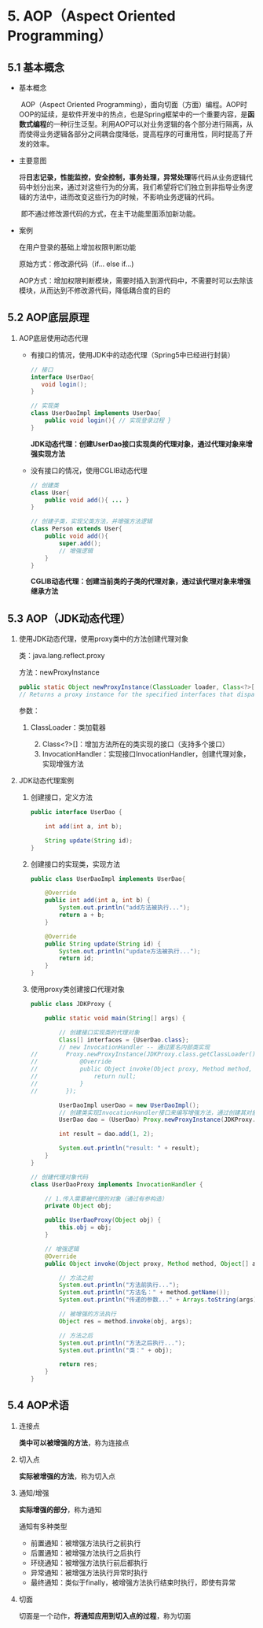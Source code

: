 # 5. AOP（Aspect Oriented Programming）

## 5.1 基本概念

- 基本概念

  ​	AOP（Aspect Oriented Programming），面向切面（方面）编程。AOP时OOP的延续，是软件开发中的热点，也是Spring框架中的一个重要内容，是**函数式编程**的一种衍生泛型。利用AOP可以对业务逻辑的各个部分进行隔离，从而使得业务逻辑各部分之间耦合度降低，提高程序的可重用性，同时提高了开发的效率。

- 主要意图

  ​	将**日志记录，性能监控，安全控制，事务处理，异常处理**等代码从业务逻辑代码中划分出来，通过对这些行为的分离，我们希望将它们独立到非指导业务逻辑的方法中，进而改变这些行为的时候，不影响业务逻辑的代码。

  ​	即不通过修改源代码的方式，在主干功能里面添加新功能。

- 案例

  在用户登录的基础上增加权限判断功能

  原始方式：修改源代码（if... else if...)

  AOP方式：增加权限判断模块，需要时插入到源代码中，不需要时可以去除该模块，从而达到不修改源代码，降低耦合度的目的

## 5.2 AOP底层原理

1. AOP底层使用动态代理

   - 有接口的情况，使用JDK中的动态代理（Spring5中已经进行封装）

     ```java
     // 接口
     interface UserDao{
     	void login();
     }
     
     // 实现类
     class UserDaoImpl implements UserDao{
         public void login(){ // 实现登录过程 }
     }
     
     ```

     **JDK动态代理：创建UserDao接口实现类的代理对象，通过代理对象来增强实现方法**

   - 没有接口的情况，使用CGLIB动态代理

     ```java
     // 创建类
     class User{
         public void add(){ ... }
     }
     ```

     ```java
     // 创建子类，实现父类方法，并增强方法逻辑
     class Person extends User{
         public void add(){
             super.add();
             // 增强逻辑
         }
     }
     ```

     **CGLIB动态代理：创建当前类的子类的代理对象，通过该代理对象来增强继承方法**

## 5.3 AOP（JDK动态代理）

1. 使用JDK动态代理，使用proxy类中的方法创建代理对象

   类：java.lang.reflect.proxy

   方法：newProxyInstance

   ```java
   public static Object newProxyInstance(ClassLoader loader, Class<?>[] interface, InvocationHandler h)
   // Returns a proxy instance for the specified interfaces that dispatches method invocations to the specified invocation handler.
   ```

   参数：

   1. ClassLoader：类加载器

    	2. Class<?>[]：增加方法所在的类实现的接口（支持多个接口）
    	3. InvocationHandler：实现接口InvocationHandler，创建代理对象，实现增强方法

2. JDK动态代理案例

   1. 创建接口，定义方法

      ```java
      public interface UserDao {
      
          int add(int a, int b);
      
          String update(String id);
      }
      ```

   2. 创建接口的实现类，实现方法

      ```java
      public class UserDaoImpl implements UserDao{
      
          @Override
          public int add(int a, int b) {
              System.out.println("add方法被执行...");
              return a + b;
          }
      
          @Override
          public String update(String id) {
              System.out.println("update方法被执行...");
              return id;
          }
      }
      ```

   3. 使用proxy类创建接口代理对象

      ```java
      public class JDKProxy {
      
          public static void main(String[] args) {
      
              // 创建接口实现类的代理对象
              Class[] interfaces = {UserDao.class};
              // new InvocationHandler -- 通过匿名内部类实现
      //        Proxy.newProxyInstance(JDKProxy.class.getClassLoader(), interfaces, new InvocationHandler() {
      //            @Override
      //            public Object invoke(Object proxy, Method method, Object[] args) throws Throwable {
      //                return null;
      //            }
      //        });
      
              UserDaoImpl userDao = new UserDaoImpl();
              // 创建类实现InvocationHandler接口来编写增强方法，通过创建其对象来实现
              UserDao dao = (UserDao) Proxy.newProxyInstance(JDKProxy.class.getClassLoader(), interfaces, new UserDaoProxy(userDao));
      
              int result = dao.add(1, 2);
      
              System.out.println("result: " + result);
          }
      }
      
      // 创建代理对象代码
      class UserDaoProxy implements InvocationHandler {
      
          // 1.传入需要被代理的对象（通过有参构造）
          private Object obj;
      
          public UserDaoProxy(Object obj) {
              this.obj = obj;
          }
      
          // 增强逻辑
          @Override
          public Object invoke(Object proxy, Method method, Object[] args) throws Throwable {
      
              // 方法之前
              System.out.println("方法前执行...");
              System.out.println("方法名：" + method.getName());
              System.out.println("传递的参数..." + Arrays.toString(args));
      
              // 被增强的方法执行
              Object res = method.invoke(obj, args);
      
              // 方法之后
              System.out.println("方法之后执行...");
              System.out.println("类：" + obj);
      
              return res;
          }
      }
      ```


## 5.4 AOP术语

1. 连接点

   **类中可以被增强的方法**，称为连接点

2. 切入点

   **实际被增强的方法**，称为切入点

3. 通知/增强

   **实际增强的部分**，称为通知

   通知有多种类型

   - 前置通知：被增强方法执行之前执行
   - 后置通知：被增强方法执行之后执行
   - 环绕通知：被增强方法执行前后都执行
   - 异常通知：被增强方法执行异常时执行
   - 最终通知：类似于finally，被增强方法执行结束时执行，即使有异常

4. 切面

   切面是一个动作，**将通知应用到切入点的过程**，称为切面

 

